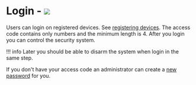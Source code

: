 # Login - <img src="https://img.shields.io/badge/Access-User-orange?style=for-the-badge">

Users can login on registered devices. See [registering devices](register.md).
The access code contains only numbers and the minimum length is 4.
After you login you can control the security system.

!!! info
    Later you should be able to disarm the system when login in the same step.

If you don't have your access code an administrator can create a [new password](users.md) for you.